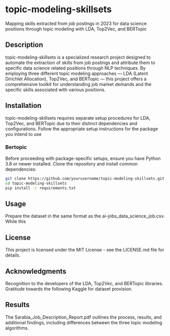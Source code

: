 # topic-modeling-skillsets
Mapping skills extracted from job postings in 2023 for data science positions through topic modeling with LDA, Top2Vec, and BERTopic

## Description

topic-modeling-skillsets is a specialized research project designed to automate the extraction of skills from job postings and attribute them to specific data science related positions through NLP techniques. By employing three different topic modeling approaches — LDA (Latent Dirichlet Allocation), Top2Vec, and BERTopic — this project offers a comprehensive toolkit for understanding job market demands and the specific skills associated with various positions.


## Installation

topic-modeling-skillsets requires separate setup procedures for LDA, Top2Vec, and BERTopic due to their distinct dependencies and configurations. Follow the appropriate setup instructions for the package you intend to use

### Bertopic

Before proceeding with package-specific setups, ensure you have Python 3.8 or newer installed. Clone the repository and install common dependencies:

```sh
git clone https://github.com/yourusername/topic-modeling-skillsets.git
cd topic-modeling-skillsets
pip install -r requirements.txt
```

## Usage

Prepare the dataset in the same format as the ai-jobs_data_science_job.csv. While this 

## License
This project is licensed under the MIT License - see the LICENSE.md file for details.

## Acknowledgments
Recognition to the developers of the LDA, Top2Vec, and BERTopic libraries.
Gratitude towards the following Kaggle for dataset provision.

## Results
The Sarabia_Job_Description_Report.pdf outlines the process, results, and additional findings, including differences between the three topic modeling algorithms.
